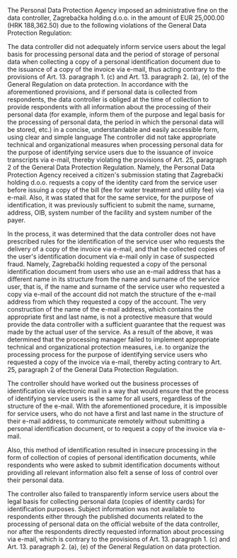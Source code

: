 The Personal Data Protection Agency imposed an administrative fine on the data controller, Zagrebačka holding d.o.o. in the amount of EUR 25,000.00 (HRK 188,362.50) due to the following violations of the General Data Protection Regulation:

The data controller did not adequately inform service users about the legal basis for processing personal data and the period of storage of personal data when collecting a copy of a personal identification document due to the issuance of a copy of the invoice via e-mail, thus acting contrary to the provisions of Art. 13. paragraph 1. (c) and Art. 13. paragraph 2. (a), (e) of the General Regulation on data protection. In accordance with the aforementioned provisions, and if personal data is collected from respondents, the data controller is obliged at the time of collection to provide respondents with all information about the processing of their personal data (for example, inform them of the purpose and legal basis for the processing of personal data, the period in which the personal data will be stored, etc.) in a concise, understandable and easily accessible form, using clear and simple language
The controller did not take appropriate technical and organizational measures when processing personal data for the purpose of identifying service users due to the issuance of invoice transcripts via e-mail, thereby violating the provisions of Art. 25, paragraph 2 of the General Data Protection Regulation.
Namely, the Personal Data Protection Agency received a citizen's submission stating that Zagrebački holding d.o.o. requests a copy of the identity card from the service user before issuing a copy of the bill (fee for water treatment and utility fee) via e-mail. Also, it was stated that for the same service, for the purpose of identification, it was previously sufficient to submit the name, surname, address, OIB, system number of the facility and system number of the payer.

In the process, it was determined that the data controller does not have prescribed rules for the identification of the service user who requests the delivery of a copy of the invoice via e-mail, and that he collected copies of the user's identification document via e-mail only in case of suspected fraud. Namely, Zagrebački holding requested a copy of the personal identification document from users who use an e-mail address that has a different name in its structure from the name and surname of the service user, that is, if the name and surname of the service user who requested a copy via e-mail of the account did not match the structure of the e-mail address from which they requested a copy of the account. The very construction of the name of the e-mail address, which contains the appropriate first and last name, is not a protective measure that would provide the data controller with a sufficient guarantee that the request was made by the actual user of the service. As a result of the above, it was determined that the processing manager failed to implement appropriate technical and organizational protection measures, i.e. to organize the processing process for the purpose of identifying service users who requested a copy of the invoice via e-mail, thereby acting contrary to Art. 25, paragraph 2 of the General Data Protection Regulation.

The controller should have worked out the business processes of identification via electronic mail in a way that would ensure that the process of identifying service users is the same for all users, regardless of the structure of the e-mail. With the aforementioned procedure, it is impossible for service users, who do not have a first and last name in the structure of their e-mail address, to communicate remotely without submitting a personal identification document, or to request a copy of the invoice via e-mail.

Also, this method of identification resulted in insecure processing in the form of collection of copies of personal identification documents, while respondents who were asked to submit identification documents without providing all relevant information also felt a sense of loss of control over their personal data.

The controller also failed to transparently inform service users about the legal basis for collecting personal data (copies of identity cards) for identification purposes. Subject information was not available to respondents either through the published documents related to the processing of personal data on the official website of the data controller, nor after the respondents directly requested information about processing via e-mail, which is contrary to the provisions of Art. 13. paragraph 1. (c) and Art. 13. paragraph 2. (a), (e) of the General Regulation on data protection.
